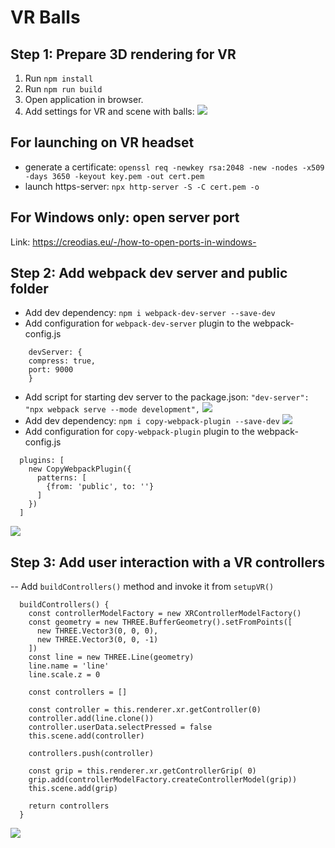 # VR Balls

## Step 1: Prepare 3D rendering for VR
1. Run `npm install`
2. Run `npm run build`
3. Open application in browser.
4. Add settings for VR and scene with balls: ![](docs/step1.png)

## For launching on VR headset
- generate a certificate: `openssl req -newkey rsa:2048 -new -nodes -x509 -days 3650 -keyout key.pem -out cert.pem`
- launch https-server: `npx http-server -S -C cert.pem -o`

## For Windows only: open server port
Link: https://creodias.eu/-/how-to-open-ports-in-windows-


## Step 2: Add webpack dev server and public folder

- Add dev dependency: `npm i webpack-dev-server --save-dev`
- Add configuration for `webpack-dev-server` plugin to the webpack-config.js
```
    devServer: {
    compress: true,
    port: 9000
    }
```
- Add script for starting dev server to the package.json: `"dev-server": "npx webpack serve --mode development",`
  ![](docs/step2-1.png)
- Add dev dependency: `npm i copy-webpack-plugin --save-dev`
  ![](docs/step2-2.png)
- Add configuration for `copy-webpack-plugin` plugin to the webpack-config.js
```
  plugins: [
    new CopyWebpackPlugin({
      patterns: [
        {from: 'public', to: ''}
      ]
    })
  ]
```

![](docs/step2-3.png)

## Step 3: Add user interaction with a VR controllers

-- Add `buildControllers()` method and invoke it from `setupVR()`
```
  buildControllers() {
    const controllerModelFactory = new XRControllerModelFactory()
    const geometry = new THREE.BufferGeometry().setFromPoints([
      new THREE.Vector3(0, 0, 0),
      new THREE.Vector3(0, 0, -1)
    ])
    const line = new THREE.Line(geometry)
    line.name = 'line'
    line.scale.z = 0

    const controllers = []

    const controller = this.renderer.xr.getController(0)
    controller.add(line.clone())
    controller.userData.selectPressed = false
    this.scene.add(controller)

    controllers.push(controller)

    const grip = this.renderer.xr.getControllerGrip( 0)
    grip.add(controllerModelFactory.createControllerModel(grip))
    this.scene.add(grip)

    return controllers
  }
```
![](docs/step3-1.png)
